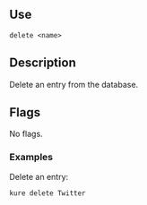 ## Use

`delete <name>`

## Description

Delete an entry from the database.

## Flags 

No flags.

### Examples

Delete an entry:
```
kure delete Twitter
```
